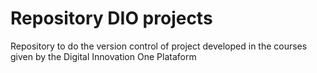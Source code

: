 # Repository DIO projects
Repository to do the version control of project developed in the courses given by the Digital Innovation One Plataform